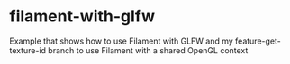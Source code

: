 # filament-with-glfw
Example that shows how to use Filament with GLFW and my feature-get-texture-id branch to use Filament with a shared OpenGL context
